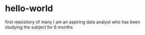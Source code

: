 # hello-world
first repository of many
I am an aspiring data analyst who has been studying the subject for 6 months
